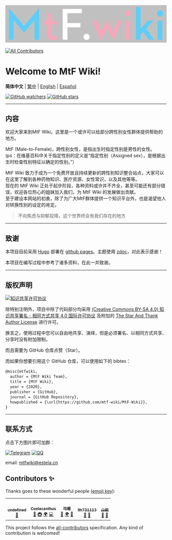 [![MtF-Wiki][logo-long]][wiki-url]
<!-- ALL-CONTRIBUTORS-BADGE:START - Do not remove or modify this section -->
[![All Contributors](https://img.shields.io/badge/all_contributors-5-orange.svg?style=flat-square)](#contributors-)
<!-- ALL-CONTRIBUTORS-BADGE:END -->

# Welcome to **MtF Wiki**!

**简体中文** | [繁中](README-T.md) | [English](README-EN.md) | [Español](README-ES.md)

[![GitHub watchers](https://img.shields.io/github/watchers/mtf-wiki/MtF-Wiki.svg?style=social&label=Watch)](https://github.com/mtf-wiki/MtF-Wiki)
[![GitHub stars](https://img.shields.io/github/stars/mtf-wiki/MtF-Wiki.svg?style=social&label=Stars)](https://github.com/mtf-wiki/MtF-Wiki)

----

## 内容

欢迎大家来到MtF Wiki。这里是一个或许可以给部分跨性别女性群体提供帮助的地方。

MtF (Male-to-Female)，跨性别女性，是指出生时指定性别是男性的女性。  
(ps：在维基百科中关于指定性别的定义是“指定性别（Assigned sex），是根据出生时检查性别特征以确定的性别。”）

MtF Wiki 致力于成为一个免费开放且持续更新的跨性别知识整合站点，大家可以在这里了解到各种药物知识、医疗资源、女性常识，以及其他等等。  
现在的 MtF Wiki 正处于起步阶段，各种资料或许并不齐全，甚至可能还有部分错误，欢迎各位热心的姐妹加入我们，为 MtF Wiki 的发展做出贡献。  
至于建设本网站的初衷，除了为广大MtF群体提供一个知识平台外，也是渴望他人对转换性别的设定的肯定。

> 不向焦虑与抑郁投降，这个世界终会有我们存在的地方

----

## 致谢

本项目目前采用 [Hugo][hugo-url] 部署在 [github pages][wiki-url]。主题使用 [zdoc][zdoc-url]，对此表示感谢！

本项目在编写过程中参考了诸多资料，在此一并致谢。

----

## 版权声明

[![知识共享许可协议][cc-img]][cc-url]

除特别注明外，项目中除了代码部分均采用 [(Creative Commons BY-SA 4.0) 知识共享署名 - 相同方式共享 4.0 国际许可协议][cc-url] 及附加的 [The Star And Thank Author License](https://github.com/zTrix/sata-license) 进行许可。

换言之，使用过程中您可以自由地共享、演绎，但是必须署名、以相同方式共享、分享时没有附加限制，

而且需要为 GitHub 仓库点赞（Star）。

而如果你想要引用这个 GitHub 仓库，可以使用如下的 bibtex：

```
@misc{mtfwiki,
  author = {MtF Wiki Team},
  title = {MtF Wiki},
  year = {2020},
  publisher = {GitHub},
  journal = {GitHub Repository},
  howpublished = {\url{https://github.com/mtf-wiki/MtF-Wiki}},
}
```

----

## 联系方式

点击下方图片即可加群：

[![Telegram](https://img.shields.io/badge/Telegram-MtF%20Wiki-%232CA5E0?style=flat-square&logo=telegram)](https://t.me/MtFwiki)
[![QQ](https://img.shields.io/badge/QQ%20group-MtF%20Wiki-blue?style=flat-square&logo=tencent-qq)](https://jq.qq.com/?_wv=1027&k=O9hgBAFz)

email: mtfwiki@estela.cn

[logo-long]: ./static/logo-long.png
[wiki-url]: https://mtf.wiki
[hugo-url]: https://github.com/gohugoio/hugo
[zdoc-url]: https://github.com/zzossig/hugo-theme-zdoc
[cc-url]: https://creativecommons.org/licenses/by-sa/4.0/
[cc-img]: https://i.creativecommons.org/l/by-sa/4.0/88x31.png

## Contributors ✨

Thanks goes to these wonderful people ([emoji key](https://allcontributors.org/docs/en/emoji-key)):

<!-- ALL-CONTRIBUTORS-LIST:START - Do not remove or modify this section -->
<!-- prettier-ignore-start -->
<!-- markdownlint-disable -->
<table>
  <tr>
    <td align="center"><a href="https://masnn.ml/"><img src="https://avatars3.githubusercontent.com/u/29992205?v=4?s=100" width="100px;" alt=""/><br /><sub><b>undefined</b></sub></a><br /><a href="https://github.com/mtf-wiki/MtF-Wiki/commits?author=undefined-moe" title="Documentation">📖</a></td>
    <td align="center"><a href="https://blog.coelacanthus.moe"><img src="https://avatars1.githubusercontent.com/u/43064781?v=4?s=100" width="100px;" alt=""/><br /><sub><b>Coelacanthus</b></sub></a><br /><a href="https://github.com/mtf-wiki/MtF-Wiki/commits?author=CoelacanthusHex" title="Documentation">📖</a> <a href="#infra-CoelacanthusHex" title="Infrastructure (Hosting, Build-Tools, etc)">🚇</a> <a href="#translation-CoelacanthusHex" title="Translation">🌍</a> <a href="https://github.com/mtf-wiki/MtF-Wiki/commits?author=CoelacanthusHex" title="Code">💻</a></td>
    <td align="center"><a href="http://kenchiu.net"><img src="https://avatars0.githubusercontent.com/u/27522149?v=4?s=100" width="100px;" alt=""/><br /><sub><b>可橙</b></sub></a><br /><a href="https://github.com/mtf-wiki/MtF-Wiki/commits?author=kenchiu233" title="Documentation">📖</a> <a href="#translation-kenchiu233" title="Translation">🌍</a> <a href="https://github.com/mtf-wiki/MtF-Wiki/pulls?q=is%3Apr+reviewed-by%3Akenchiu233" title="Reviewed Pull Requests">👀</a></td>
    <td align="center"><a href="https://github.com/llh721113"><img src="https://avatars.githubusercontent.com/u/44055214?v=4?s=100" width="100px;" alt=""/><br /><sub><b>llh721113</b></sub></a><br /><a href="https://github.com/mtf-wiki/MtF-Wiki/commits?author=llh721113" title="Documentation">📖</a> <a href="https://github.com/mtf-wiki/MtF-Wiki/pulls?q=is%3Apr+reviewed-by%3Allh721113" title="Reviewed Pull Requests">👀</a></td>
    <td align="center"><a href="https://github.com/saeziae"><img src="https://avatars.githubusercontent.com/u/26759054?v=4?s=100" width="100px;" alt=""/><br /><sub><b>山前</b></sub></a><br /><a href="https://github.com/mtf-wiki/MtF-Wiki/commits?author=saeziae" title="Documentation">📖</a> <a href="https://github.com/mtf-wiki/MtF-Wiki/pulls?q=is%3Apr+reviewed-by%3Asaeziae" title="Reviewed Pull Requests">👀</a></td>
  </tr>
</table>

<!-- markdownlint-restore -->
<!-- prettier-ignore-end -->

<!-- ALL-CONTRIBUTORS-LIST:END -->

This project follows the [all-contributors](https://github.com/all-contributors/all-contributors) specification. Any kind of contribution is welcomed!
